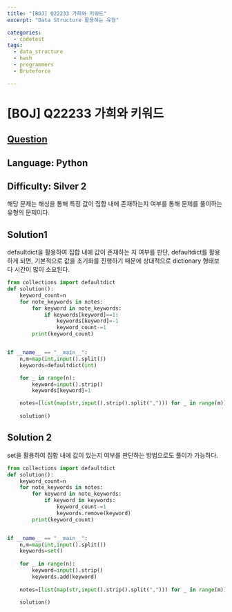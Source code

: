 ```yaml
---
title: "[BOJ] Q22233 가희와 키워드"
excerpt: "Data Structure 활용하는 유형"

categories:
  - codetest
tags:
  - data_structure
  - hash
  - programmers
  - Bruteforce

---
```

# [BOJ] Q22233 가희와 키워드
## [Question](https://www.acmicpc.net/problem/22233)
## Language: Python
## Difficulty: Silver 2

해당 문제는 해싱을 통해 특정 값이 집합 내에 존재하는지 여부를 통해 문제를 풀이하는 유형의 문제이다. 

## Solution1 

defaultdict을 활용하여 집합 내에 값이 존재하는 지 여부를 판단, defaultdict를 활용하게 되면, 기본적으로 값을 초기화를 진행하기 때문에 상대적으로 dictionary 형태보다 시간이 많이 소요된다.
```python           
from collections import defaultdict
def solution():
    keyword_count=n
    for note_keywords in notes:
        for keyword in note_keywords:
            if keywords[keyword]==1:
                keywords[keyword]=-1
                keyword_count-=1
        print(keyword_count)


if __name__ == "__main__":
    n,m=map(int,input().split())
    keywords=defaultdict(int)

    for _ in range(n):
        keyword=input().strip()
        keywords[keyword]=1

    notes=[list(map(str,input().strip().split(","))) for _ in range(m)]
    
    solution()
```

## Solution 2

set을 활용하여 집합 내에 값이 있는지 여부를 판단하는 방법으로도 풀이가 가능하다.

```python
from collections import defaultdict
def solution():
    keyword_count=n
    for note_keywords in notes:
        for keyword in note_keywords:
            if keyword in keywords:
                keyword_count-=1
                keywords.remove(keyword)
        print(keyword_count)


if __name__ == "__main__":
    n,m=map(int,input().split())
    keywords=set()
        
    for _ in range(n):
        keyword=input().strip()
        keywords.add(keyword)
        
    notes=[list(map(str,input().strip().split(","))) for _ in range(m)]
    
    solution()
```

